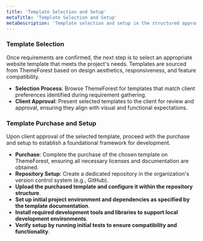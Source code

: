```yaml
---
title: 'Template Selection and Setup'
metaTitle: 'Template Selection and Setup'
metaDescription: 'Template selection and setup in the structured approach to modern website development.'
---
```


### Template Selection

Once requirements are confirmed, the next step is to select an appropriate website template that meets the project's needs. Templates are sourced from ThemeForest based on design aesthetics, responsiveness, and feature compatibility.

- **Selection Process**: Browse ThemeForest for templates that match client preferences identified during requirement gathering.
- **Client Approval**: Present selected templates to the client for review and approval, ensuring they align with visual and functional expectations.

### Template Purchase and Setup

Upon client approval of the selected template, proceed with the purchase and setup to establish a foundational framework for development.

- **Purchase**: Complete the purchase of the chosen template on ThemeForest, ensuring all necessary licenses and documentation are obtained.
- **Repository Setup**: Create a dedicated repository in the organization's version control system (e.g., GitHub).
- **Upload the purchased template and configure it within the repository structure**.
- **Set up initial project environment and dependencies as specified by the template documentation**.
- **Install required development tools and libraries to support local development environments**.
- **Verify setup by running initial tests to ensure compatibility and functionality**.

